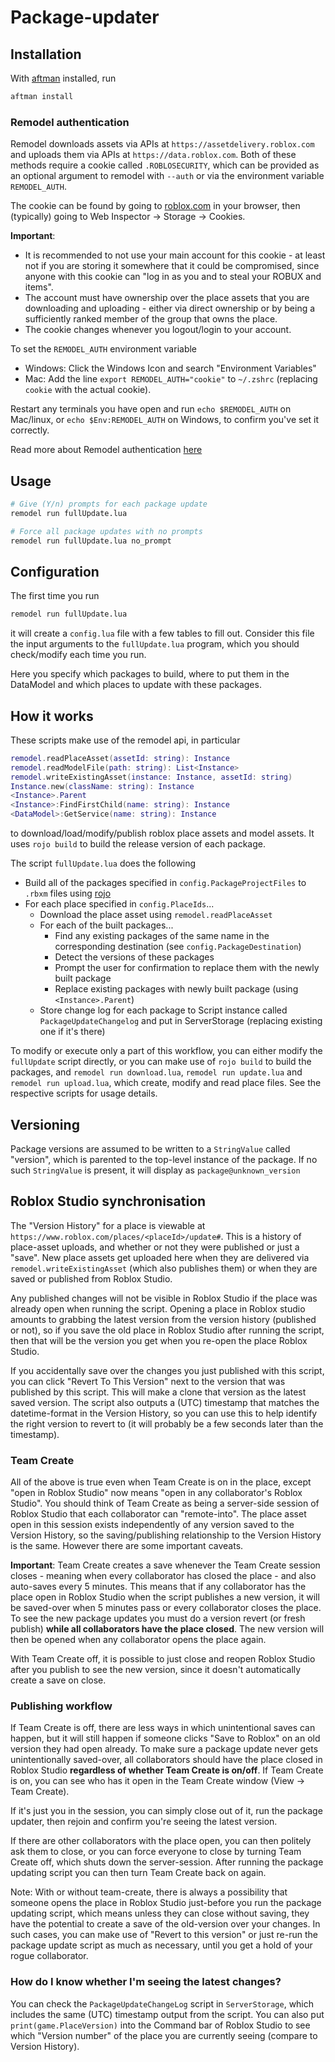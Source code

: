 # Package-updater

## Installation
With [aftman](https://github.com/LPGhatguy/aftman) installed, run

```sh
aftman install
```

### Remodel authentication

Remodel downloads assets via APIs at `https://assetdelivery.roblox.com` and uploads them
via APIs at `https://data.roblox.com`. Both of these methods require a cookie
called `.ROBLOSECURITY`, which can be provided as an optional argument to remodel
with `--auth` or via the environment variable `REMODEL_AUTH`.

The cookie can be found by going to [roblox.com](roblox.com) in your browser,
then (typically) going to Web Inspector -> Storage -> Cookies.

**Important**:
- It is recommended to not use your main account for this cookie - at least not if you are storing it somewhere that it could be compromised, since anyone with this cookie can "log in as you and to steal your ROBUX and items".
- The account must have ownership over the place assets that you are downloading and uploading - either via direct ownership or by being a sufficiently ranked member of the group that owns the place.
- The cookie changes whenever you logout/login to your account.

To set the `REMODEL_AUTH` environment variable
- Windows: Click the Windows Icon and search "Environment Variables"
- Mac: Add the line `export REMODEL_AUTH="cookie"` to `~/.zshrc` (replacing `cookie` with the actual cookie).

Restart any terminals you have open and run `echo $REMODEL_AUTH` on Mac/linux, or `echo $Env:REMODEL_AUTH` on Windows, to confirm you've set it correctly.

Read more about Remodel authentication [here](https://github.com/rojo-rbx/remodel#authentication) 

## Usage
```sh
# Give (Y/n) prompts for each package update
remodel run fullUpdate.lua

# Force all package updates with no prompts
remodel run fullUpdate.lua no_prompt
```

## Configuration

The first time you run
```sh
remodel run fullUpdate.lua
```

it will create a `config.lua` file with a few tables to fill out.
Consider this file the input arguments to the `fullUpdate.lua` program, which you
should check/modify each time you run.

Here you specify which packages to build, where to put them in the DataModel
and which places to update with these packages.

## How it works

These scripts make use of the remodel api, in particular
```lua
remodel.readPlaceAsset(assetId: string): Instance
remodel.readModelFile(path: string): List<Instance>
remodel.writeExistingAsset(instance: Instance, assetId: string)
Instance.new(className: string): Instance
<Instance>.Parent
<Instance>:FindFirstChild(name: string): Instance
<DataModel>:GetService(name: string): Instance
```
to download/load/modify/publish roblox place assets and model assets.
It uses `rojo build` to build the release version of each package.

The script `fullUpdate.lua` does the following
- Build all of the packages specified in `config.PackageProjectFiles` to `.rbxm` files using [rojo](https://github.com/rojo-rbx/rojo)
- For each place specified in `config.PlaceIds`...
	- Download the place asset using `remodel.readPlaceAsset`
	- For each of the built packages...
		- Find any existing packages of the same name in the corresponding destination (see `config.PackageDestination`)
		- Detect the versions of these packages
		- Prompt the user for confirmation to replace them with the newly built package
		- Replace existing packages with newly built package (using `<Instance>.Parent`)
	- Store change log for each package to Script instance called `PackageUpdateChangelog` and put in ServerStorage (replacing existing one if it's there)

To modify or execute only a part of this workflow, you can either modify the `fullUpdate` script directly, or you can
make use of `rojo build` to build the packages, and `remodel run download.lua`, `remodel run update.lua` and `remodel run upload.lua`, which create, modify and read place files. See the respective scripts for usage details.

## Versioning

Package versions are assumed to be written to a `StringValue` called "version", which is parented to the top-level instance of the package. If no such `StringValue` is present, it will display as `package@unknown_version`

## Roblox Studio synchronisation

The "Version History" for a place is viewable at `https://www.roblox.com/places/<placeId>/update#`. This is a history of place-asset uploads, and whether or not they were published or just a "save". New place assets get uploaded here when they are delivered via `remodel.writeExistingAsset` (which also publishes them) or when they are saved or published from Roblox Studio.

Any published changes will not be visible in Roblox Studio if the place was already open when running the script.
Opening a place in Roblox studio amounts to grabbing the latest version from the version history (published or not), so if you save the old place in Roblox Studio after running the script, then that will be the version you get when you re-open the place Roblox Studio.

If you accidentally save over the changes you just published with this script, you can click "Revert To This Version" next to the version that was published by this script. This will make a clone that version as the latest saved version. The script also outputs a (UTC) timestamp that matches the datetime-format in the Version History, so you can use this to help identify the right version to revert to (it will probably be a few seconds later than the timestamp).

### Team Create

All of the above is true even when Team Create is on in the place, except "open in Roblox Studio" now means "open in any collaborator's Roblox Studio".
You should think of Team Create as being a server-side session of Roblox Studio that each collaborator can "remote-into". The place asset open in this session exists independently of any version saved to the Version History, so the saving/publishing relationship to the Version History is the same. However there are some important caveats.

**Important**: Team Create creates a save whenever the Team Create session closes - meaning when every collaborator has closed the place - and also auto-saves every 5 minutes. This means that if any collaborator has the place open in Roblox Studio when the script publishes a new version, it will be saved-over when 5 minutes pass or every collaborator closes the place. To see the new package updates you must do a version revert (or fresh publish) **while all collaborators have the place closed**. The new version will then be opened when any collaborator opens the place again.

With Team Create off, it is possible to just close and reopen Roblox Studio after you publish to see the new version, since it doesn't automatically create a save on close.

### Publishing workflow

If Team Create is off, there are less ways in which unintentional saves can happen, but it will still happen if someone clicks "Save to Roblox" on an old version they had open already. To make sure a package update never gets unintentionally saved-over, all collaborators should have the place closed in Roblox Studio **regardless of whether Team Create is on/off**. If Team Create is on, you can see who has it open in the Team Create window (View -> Team Create).

If it's just you in the session, you can simply close out of it, run the package updater, then rejoin and confirm you're seeing the latest version.

If there are other collaborators with the place open, you can then politely ask them to close, or you can force everyone to close by turning Team Create off, which shuts down the server-session. After running the package updating script you can then turn Team Create back on again.

Note: With or without team-create, there is always a possibility that someone opens the place in Roblox Studio just-before you run the package updating script, which means unless they can close without saving, they have the potential to create a save of the old-version over your changes. In such cases, you can make use of "Revert to this version" or just re-run the package update script as much as necessary, until you get a hold of your rogue collaborator.

### How do I know whether I'm seeing the latest changes?

You can check the `PackageUpdateChangeLog` script in `ServerStorage`, which includes the same (UTC) timestamp output from the script.
You can also put `print(game.PlaceVersion)` into the Command bar of Roblox Studio to see which "Version number" of the place you are currently seeing (compare to Version History).